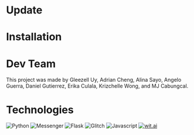 # Update

# Installation

# Dev Team
This project was made by Gleezell Uy, Adrian Cheng, Alina Sayo, Angelo Guerra, Daniel Gutierrez, Erika Culala, Krizchelle Wong, and MJ Cabungcal.

[comment]: <this was taken from: https://home.aveek.io/GitHub-Profile-Badges/>
[comment]: <this was taken from: https://kapasia-dev-ed.my.site.com/Badges4Me/s/>
# Technologies
![Python](https://img.shields.io/badge/Python-3776AB.svg?style=for-the-badge&logo=Python&logoColor=white)
![Messenger](https://img.shields.io/badge/Messenger-00B2FF.svg?style=for-the-badge&logo=Messenger&logoColor=white)
![Flask](https://img.shields.io/badge/Flask-000000.svg?style=for-the-badge&logo=Flask&logoColor=white)
![Glitch](https://img.shields.io/badge/Glitch-3333FF.svg?style=for-the-badge&logo=Glitch&logoColor=white)
![Javascript](https://img.shields.io/badge/JavaScript-F7DF1E.svg?style=for-the-badge&logo=JavaScript&logoColor=black)
<a href='https://wit.ai/' target="_blank"><img alt='wit.ai' src='https://img.shields.io/badge/wit.ai-100000?style=for-the-badge&logo=wit.ai&logoColor=white&labelColor=43B0A4&color=43B0A4'/></a>
